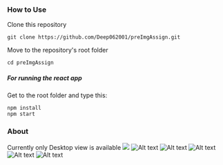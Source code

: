 ### How to Use

Clone this repository

```shell
git clone https://github.com/Deep062001/preImgAssign.git
```

Move to the repository's root folder

```shell
cd preImgAssign
```

##### For running the react app

Get to the root folder and type this:

```shell
npm install
npm start
```

### About

Currently only Desktop view is available
<img src='https://ibb.co/vqBrwNB' />
![Alt text](https://ibb.co/vqBrwNB)
![Alt text](https://ibb.co/R7rFF2v)
![Alt text](https://ibb.co/jwQWFnm)
![Alt text](https://ibb.co/3s0c5L4)
![Alt text](https://ibb.co/GdcQN88)
